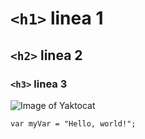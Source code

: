 #  `<h1>` linea 1

## `<h2>` linea 2

### `<h3>` linea 3

![Image of Yaktocat](https://octodex.github.com/images/yaktocat.png)


``` javscrypt
var myVar = "Hello, world!";
```
